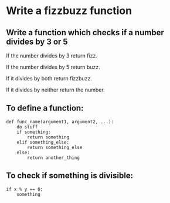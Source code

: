 # Write a fizzbuzz function

## Write a function which checks if a number divides by 3 or 5

If the number divides by 3 return fizz.

If the number divides by 5 return buzz.

If it divides by both return fizzbuzz.

If it divides by neither return the number.

## To define a function:

    def func_name(argument1, argument2, ...):
        do stuff
        if something:
            return something
        elif something_else:
            return something_else
        else:
            return another_thing
            
## To check if something is divisible:

    if x % y == 0:
        something
        
        
